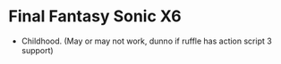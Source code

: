 # Final Fantasy Sonic X6

* Childhood. (May or may not work, dunno if ruffle has action script 3 support)
